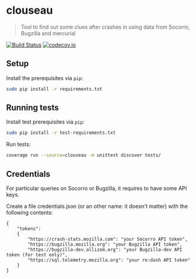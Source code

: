# clouseau
> Tool to find out some clues after crashes in using data from Socorro, Bugzilla and mercurial 

[![Build Status](https://api.travis-ci.org/calixteman/clouseau.svg?branch=master)](https://travis-ci.org/calixteman/clouseau)
[![codecov.io](https://img.shields.io/codecov/c/github/calixteman/clouseau/master.svg)](https://codecov.io/github/calixteman/clouseau?branch=master)

## Setup

Install the prerequisites via `pip`:
```sh
sudo pip install -r requirements.txt
```

## Running tests

Install test prerequisites via `pip`:
```sh
sudo pip install -r test-requirements.txt
```

Run tests:
```sh
coverage run --source=clouseau -m unittest discover tests/
```

## Credentials

For particular queries on Socorro or Bugzilla, it requires to have some API keys.

Create a file credentials.json (or an other name: it doesn't matter) with the following contents:
```
{
    "tokens":
    {
        "https://crash-stats.mozilla.com": "your Socorro API token",
        "https://bugzilla.mozilla.org": "your Bugzilla API token",
        "https://bugzilla-dev.allizom.org": "your Bugzilla-dev API token (for test only)",
        "https://sql.telemetry.mozilla.org": "your re:dash API token"
    }
}
```
